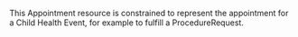 This Appointment resource is constrained to represent the appointment for a Child Health Event, for example to fulfill a ProcedureRequest.